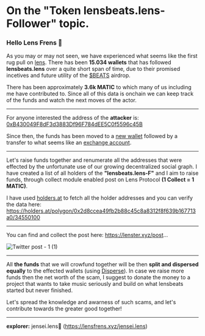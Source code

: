 # On the "Token lensbeats.lens-Follower" topic.

### Hello Lens Frens 🌿
As you may or may not seen, we have experienced what seems like the first rug pull on [lens](https://lens.xyz).
There has been **15.034 wallets** that has followed **lensbeats.lens** over a quite short span of time, due to their promised incetives and future utility of the [$BEATS](https://polygonscan.com/token/0xc434a867aa0f88aef9422526996ee71bca263dd6) airdrop.

There has been approximately **3.6k MATIC** to which many of us including me have contributed to. 
Since all of this data is onchain we can keep track of the funds and watch the next moves of the actor.
___
For anyone interested the address of the **attacker** is: [0xB430049F8dF3d3883Df96F784dEE5C0f5596c45B](https://polygonscan.com/address/0xb430049f8df3d3883df96f784dee5c0f5596c45b)

Since then, the funds has been moved to a [new wallet](https://polygonscan.com/address/0x3c3c7392cdd2903e1eaef1cc18b9f7e778f78fd5) followed by a transfer to what seems like an [exchange account](https://polygonscan.com/address/0x576b81f0c21edbc920ad63feeeb2b0736b018a58).
___
Let's raise funds together and renumerate all the addresses that were effected by the unfortunate use of our growing decentralized social graph. I have created a list of all holders of the **"lensbeats.lens-F"** and I aim to raise funds, through collect module enabled post on Lens Protocol **(1 Collect = 1 MATIC)**. 

I have used [holders.at](https://holders.at/) to fetch all the holder addresses and you can verify the data here: https://holders.at/polygon/0x2d8ccea49fb2b88c45c8a8312f8f639b167713a0/34550100
___
You can find and collect the post here: https://lenster.xyz/post...

![Twitter post - 1 (1)](https://user-images.githubusercontent.com/101796507/196971568-fcef88ad-0cae-4398-964b-5cc06db3c8f7.png)

___
All **the funds** that we will crowfund together will be then **split and dispersed equally** to the effected wallets (using [Disperse](https://disperse.app/)). In case we raise more funds then the net worth of the scam, I suggest to donate the money to a project that wants to take music seriously and build on what lensbeats started but never finished.

Let's spread the knowledge and awarness of such scams, and let's contribute towards the greater good together!
___
**explorer:** jensei.lens🌿 (https://lensfrens.xyz/jensei.lens)
